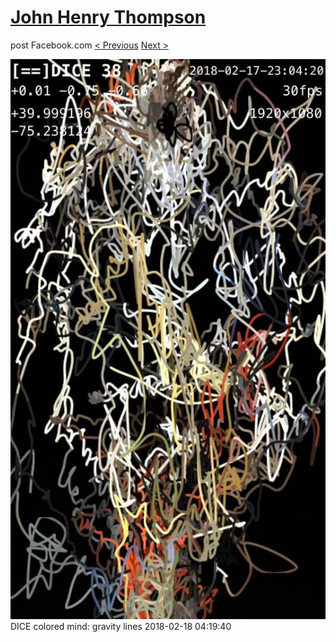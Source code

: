 # [John Henry Thompson](../README.md)
post Facebook.com
[< Previous](2018-02-18-1.md) [Next >](2018-02-17-1.md)

[![](../media/2018-02-18/Timeline-Photos-DICE-colored-mind-gravity-lines-1.jpg)](../README.md)
DICE colored mind: gravity lines
2018-02-18 04:19:40